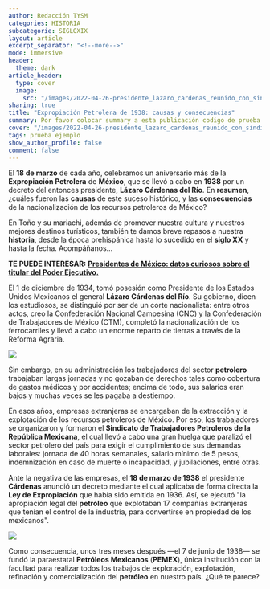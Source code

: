 ```yaml
---
author: Redacción TYSM
categories: HISTORIA
subcategorie: SIGLOXIX
layout: article
excerpt_separator: "<!--more-->"
mode: immersive
header:
  theme: dark
article_header:
  type: cover
  image:
    src: "/images/2022-04-26-presidente_lazaro_cardenas_reunido_con_sindicato_obrero_veracruzano_en_1938.jpeg"
sharing: true
title: "Expropiación Petrolera de 1938: causas y consecuencias"
summary: Por favor colocar summary a esta publicación codigo de prueba 234
cover: "/images/2022-04-26-presidente_lazaro_cardenas_reunido_con_sindicato_obrero_veracruzano_en_1938.jpeg"
tags: prueba ejemplo
show_author_profile: false
comment: false
---
```


El **18 de marzo** de cada año, celebramos un aniversario más de la **Expropiación Petrolera** de **México**, que se llevó a cabo en **1938** por un decreto del entonces presidente, **Lázaro Cárdenas del Río**. En **resumen**, ¿cuáles fueron las **causas** de este suceso histórico, y las **consecuencias** de la nacionalización de los recursos petroleros de México?

En Toño y su mariachi, además de promover nuestra cultura y nuestros mejores destinos turísticos, también te damos breve repasos a nuestra **historia**, desde la época prehispánica hasta lo sucedido en el **siglo XX** y hasta la fecha. Acompáñanos…

**TE PUEDE INTERESAR:** [**Presidentes de México: datos curiosos sobre el titular del Poder Ejecutivo.**](https://blog.tonoysumariachi.com/historia/2022/08/10/presidentes-de-mexico-datos-curiosos-sobre-el-titular-del-poder-ejecutivo.html)

El 1 de diciembre de 1934, tomó posesión como Presidente de los Estados Unidos Mexicanos el general **Lázaro Cárdenas del Río**. Su gobierno, dicen los estudiosos, se distinguió por ser de un corte nacionalista: entre otros actos, creo la Confederación Nacional Campesina (CNC) y la Confederación de Trabajadores de México (CTM), completó la nacionalización de los ferrocarriles y llevó a cabo un enorme reparto de tierras a través de la Reforma Agraria.

![](https://upload.wikimedia.org/wikipedia/commons/thumb/7/77/Lazaro_cardenas2.jpg/796px-Lazaro_cardenas2.jpg)

Sin embargo, en su administración los trabajadores del sector **petrolero** trabajaban largas jornadas y no gozaban de derechos tales como cobertura de gastos médicos y por accidentes; encima de todo, sus salarios eran bajos y muchas veces se les pagaba a destiempo.

En esos años, empresas extranjeras se encargaban de la extracción y la explotación de los recursos petroleros de México. Por eso, los trabajadores se organizaron y formaron el **Sindicato de Trabajadores Petroleros de la República Mexicana**, el cual llevó a cabo una gran huelga que paralizó el sector petrolero del país para exigir el cumplimiento de sus demandas laborales: jornada de 40 horas semanales, salario mínimo de 5 pesos, indemnización en caso de muerte o incapacidad, y jubilaciones, entre otras.

Ante la negativa de las empresas, el **18 de marzo de 1938** el presidente **Cárdenas** anunció un decreto mediante el cual aplicaba de forma directa la **Ley de Expropiación** que había sido emitida en 1936. Así, se ejecutó "la apropiación legal del **petróleo** que explotaban 17 compañías extranjeras que tenían el control de la industria, para convertirse en propiedad de los mexicanos".

![](https://upload.wikimedia.org/wikipedia/commons/thumb/f/f9/Lazaro_Cardenas_nacionaliza_ferrocarriles_1937.jpg/1280px-Lazaro_Cardenas_nacionaliza_ferrocarriles_1937.jpg)

Como consecuencia, unos tres meses después —el 7 de junio de 1938— se fundó la paraestatal **Petróleos Mexicanos** (**PEMEX**), única institución con la facultad para realizar todos los trabajos de exploración, explotación, refinación y comercialización del **petróleo** en nuestro país. ¿Qué te parece?
